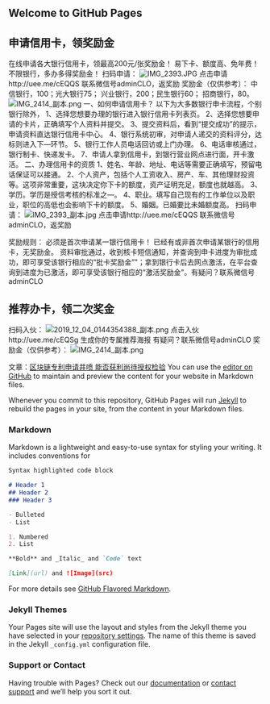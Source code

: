 ## Welcome to GitHub Pages
## 申请信用卡，领奖励金

在线申请各大银行信用卡，领最高200元/张奖励金！
易下卡、额度高、免年费！
不限银行，多办多得奖励金！
扫码申请：
![IMG_2393.JPG]({{site.baseurl}}/IMG_2393.JPG)
点击申请http://uee.me/cEQQS
联系微信号adminCLO，返奖励
奖励金（仅供参考）：
中信银行，100；光大银行75；
兴业银行，200；民生银行60；
招商银行，80。
![IMG_2414_副本.png]({{site.baseurl}}/IMG_2414_副本.png)
一、如何申请信用卡？
以下为大多数银行申卡流程，个别银行除外，
1、选择您想要办理的银行进入银行信用卡列表页。
2、选择您想要申请的卡片，正确填写个人资料并提交。
3、提交资料后，看到“提交成功”的提示，申请资料直达银行信用卡中心。
4、银行系统初审，对申请人递交的资料评分，达标则进入下—环节。
5、银行工作人员电话回访或上门办理。
6、电话审核通过，银行制卡、快递发卡。
7、申请人拿到信用卡，到银行营业网点进行面，开卡激活。
二、办理信用卡的资质
1、姓名、年龄、地址、电话等需要正确填写，预留电话保证可以接通。
2、个人资产，包括个人工资收入、房产、车、其他理财投资等。这项非常重要，这块决定你下卡的额度，资产证明充足，额度也就越高。
3、学历。学历是授信考核的标准之—。
4、职业。填写自己现有的工作单位以及职业，职位的高低也会影响下卡的额度。
5、婚姻。已婚要比未婚额度高。
扫码申请：
![IMG_2393_副本.jpg]({{site.baseurl}}/IMG_2393_副本.jpg)
点击申请http://uee.me/cEQQS
联系微信号adminCLO，返奖励

奖励规则：
必须是首次申请某一银行信用卡！
已经有或非首次申请某银行的信用卡，无奖励金。
资料审批通过，收到核卡短信通知，并查询到申卡进度为审批成功，即可享受该银行相应的“批卡奖励金”"；拿到银行卡后去网点激活，在平台查询到进度为已激活，即可享受该银行相应的“激活奖励金"。有疑问？联系微信号adminCLO

## 推荐办卡，领二次奖金
扫码入伙：
![2019_12_04_0144354388_副本.png]({{site.baseurl}}/2019_12_04_0144354388_副本.png)
点击入伙http://uee.me/cEQSg
生成你的专属推荐海报
有疑问？联系微信号adminCLO
奖励金（仅供参考）：
![IMG_2414_副本.png]({{site.baseurl}}/IMG_2414_副本.png)

文章：[区块链专利申请井喷 能否获利尚待授权检验](https://dreamerspace.github.io/%E5%8C%BA%E5%9D%97%E9%93%BE%E4%B8%93%E5%88%A9%E7%94%B3%E8%AF%B7%E4%BA%95%E5%96%B7%20%E8%83%BD%E5%90%A6%E8%8E%B7%E5%88%A9%E5%B0%9A%E5%BE%85%E6%8E%88%E6%9D%83%E6%A3%80%E9%AA%8C.html "区块链")
You can use the [editor on GitHub](https://github.com/dreamerspace/dreamerspace/edit/master/README.md) to maintain and preview the content for your website in Markdown files.

Whenever you commit to this repository, GitHub Pages will run [Jekyll](https://jekyllrb.com/) to rebuild the pages in your site, from the content in your Markdown files.

### Markdown

Markdown is a lightweight and easy-to-use syntax for styling your writing. It includes conventions for

```markdown
Syntax highlighted code block

# Header 1
## Header 2
### Header 3

- Bulleted
- List

1. Numbered
2. List

**Bold** and _Italic_ and `Code` text

[Link](url) and ![Image](src)
```

For more details see [GitHub Flavored Markdown](https://guides.github.com/features/mastering-markdown/).

### Jekyll Themes

Your Pages site will use the layout and styles from the Jekyll theme you have selected in your [repository settings](https://github.com/dreamerspace/dreamerspace/settings). The name of this theme is saved in the Jekyll `_config.yml` configuration file.

### Support or Contact

Having trouble with Pages? Check out our [documentation](https://help.github.com/categories/github-pages-basics/) or [contact support](https://github.com/contact) and we’ll help you sort it out.

